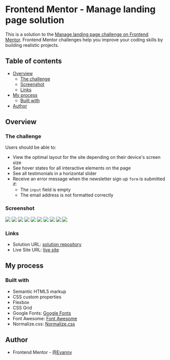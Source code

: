 # Frontend Mentor - Manage landing page solution

This is a solution to the [Manage landing page challenge on Frontend Mentor](https://www.frontendmentor.io/challenges/easybank-landing-page-WaUhkoDN). Frontend Mentor challenges help you improve your coding skills by building realistic projects.

## Table of contents

- [Overview](#overview)
  - [The challenge](#the-challenge)
  - [Screenshot](#screenshot)
  - [Links](#links)
- [My process](#my-process)
  - [Built with](#built-with)
- [Author](#author)

## Overview

### The challenge

Users should be able to:

- View the optimal layout for the site depending on their device's screen size
- See hover states for all interactive elements on the page
- See all testimonials in a horizontal slider
- Receive an error message when the newsletter sign up `form` is submitted if:
  - The `input` field is empty
  - The email address is not formatted correctly

### Screenshot

![](./solution-screenshots/desktop_solution_screenshot1.png)
![](./solution-screenshots/desktop_solution_screenshot2.png)
![](./solution-screenshots/desktop_solution_screenshot3.png)
![](./solution-screenshots/desktop_solution_screenshot4.png)
![](./solution-screenshots/mobile_solution_screenshot1.png)
![](./solution-screenshots/mobile_solution_screenshot2.png)
![](./solution-screenshots/mobile_solution_screenshot3.png)
![](./solution-screenshots/mobile_solution_screenshot4.png)
![](./solution-screenshots/mobile_solution_screenshot5.png)
![](./solution-screenshots/mobile_solution_screenshot6.png)

### Links

- Solution URL: [solution repository](https://github.com/EdisonPadilla/Manage-landing-page-solution)
- Live Site URL: [live site]()

## My process

### Built with

- Semantic HTML5 markup
- CSS custom properties
- Flexbox
- CSS Grid
- Google Fonts: [Google Fonts](https://fonts.google.com/)
- Font Awesome: [Font Awesome](https://fontawesome.com/)
- Normalize.css: [Normalize.css](https://necolas.github.io/normalize.css/)

## Author

- Frontend Mentor - [@Evanny](https://www.frontendmentor.io/profile/Evanny)
